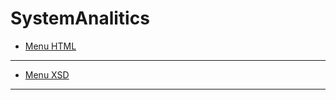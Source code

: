 # SystemAnalitics
- [Menu HTML](https://github.com/JasminkaM/SystemAnalitics/blob/main/Menu_XML.xml)
--------------------------------------------
- [Menu XSD](https://github.com/JasminkaM/SystemAnalitics/blob/main/Menu_XSD.xml)
---------------------------------------------
